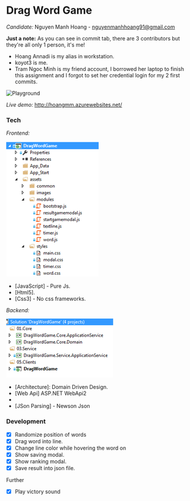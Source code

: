 # Drag Word Game

*Candidate:* Nguyen Manh Hoang  - nguyenmanhhoang91@gmail.com

**Just a note:** As you can see in commit tab, there are 3 contributors but they're all only 1 person, it's me! 

  - Hoang Annadi is my alias in workstation.
  - koyot3 is me.
  - Tram Ngoc Minh is my friend account, I borrowed her laptop to finish this assignment and I forgot to set her credential login for my 2 first commits.
  
![Playground](DragWordGame.gif)

*Live demo:* http://hoangmm.azurewebsites.net/

### Tech

*Frontend:*

![Playground](frontend.png)

* [JavaScript] - Pure Js.
* [Html5].
* [Css3] - No css frameworks.

*Backend:*

![Playground](backend.png)

* [Architecture]: Domain Driven Design.
* [Web Api] ASP.NET WebApi2
* [DI]: Autofac 
* [JSon Parsing] - Newson Json

### Development
- [x] Randomize position of words
- [x] Drag word into line.
- [x] Change line color while hovering the word on 
- [x] Show saving modal.
- [x] Show ranking modal.
- [x] Save result into json file.

Further

- [x] Play victory sound 